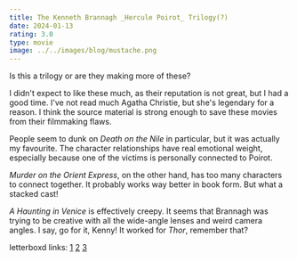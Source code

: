 ```yaml
---
title: The Kenneth Brannagh _Hercule Poirot_ Trilogy(?)
date: 2024-01-13
rating: 3.0
type: movie
image: ../../images/blog/mustache.png
---
```


Is this a trilogy or are they making more of these?

I didn't expect to like these much, as their reputation is not great, but I had a good time. I've not read much Agatha Christie, but she's legendary for a reason. I think the source material is strong enough to save these movies from their filmmaking flaws.

People seem to dunk on _Death on the Nile_ in particular, but it was actually my favourite. The character relationships have real emotional weight, especially because one of the victims is personally connected to Poirot.

_Murder on the Orient Express_, on the other hand, has too many characters to connect together. It probably works way better in book form. But what a stacked cast!

_A Haunting in Venice_ is effectively creepy. It seems that Brannagh was trying to be creative with all the wide-angle lenses and weird camera angles. I say, go for it, Kenny! It worked for _Thor_, remember that?

letterboxd links: [1](https://letterboxd.com/film/murder-on-the-orient-express-2017/) [2](https://letterboxd.com/film/death-on-the-nile-2022/) [3](https://letterboxd.com/film/a-haunting-in-venice/)

